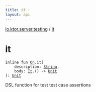 ```yaml
---
title: it - 
layout: api
---
```


<div class='api-docs-breadcrumbs'><a href="index.html">io.ktor.server.testing</a> / <a href="./it.html">it</a></div>

# it

<div class="signature"><code><span class="keyword">inline</span> <span class="keyword">fun </span><a href="-on.html"><span class="identifier">On</span></a><span class="symbol">.</span><span class="identifier">it</span><span class="symbol">(</span><br/>&nbsp;&nbsp;&nbsp;&nbsp;<span class="parameterName" id="io.ktor.server.testing$it(io.ktor.server.testing.On, kotlin.String, kotlin.Function1((io.ktor.server.testing.It, kotlin.Unit)))/description">description</span><span class="symbol">:</span>&nbsp;<a href="https://kotlinlang.org/api/latest/jvm/stdlib/kotlin/-string/index.html"><span class="identifier">String</span></a><span class="symbol">, </span><br/>&nbsp;&nbsp;&nbsp;&nbsp;<span class="parameterName" id="io.ktor.server.testing$it(io.ktor.server.testing.On, kotlin.String, kotlin.Function1((io.ktor.server.testing.It, kotlin.Unit)))/body">body</span><span class="symbol">:</span>&nbsp;<a href="-it.html"><span class="identifier">It</span></a><span class="symbol">.</span><span class="symbol">(</span><span class="symbol">)</span>&nbsp;<span class="symbol">-&gt;</span>&nbsp;<a href="https://kotlinlang.org/api/latest/jvm/stdlib/kotlin/-unit/index.html"><span class="identifier">Unit</span></a><br/><span class="symbol">)</span><span class="symbol">: </span><a href="https://kotlinlang.org/api/latest/jvm/stdlib/kotlin/-unit/index.html"><span class="identifier">Unit</span></a></code></div>

DSL function for test test case assertions

